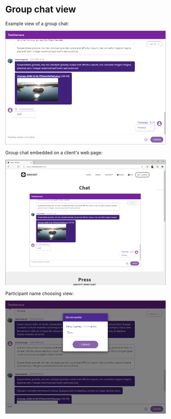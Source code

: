 # Group chat view

Example view of a group chat:

![Public group chat view](../.gitbook/assets/group-embed.jpg)

Group chat embedded on a client's web page:

![Group chat as a part of a web page](../.gitbook/assets/group-embed-mockup.jpg)

Participant name choosing view:

![Choose a username](../.gitbook/assets/group-embed-name-modal.png)

